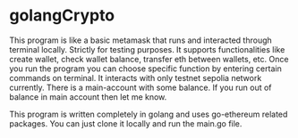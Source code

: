# golangCrypto

This program is like a basic metamask that runs and interacted through terminal locally. Strictly for testing purposes.
It supports functionalities like create wallet, check wallet balance, transfer eth between wallets, etc. Once you run the program
you can choose specific function by entering certain commands on terminal.
It interacts with only testnet sepolia network currently. 
There is a main-account with some balance. If you run out of balance in main account then let me know.

This program is written completely in golang and uses go-ethereum related packages. You can just clone it locally and run the main.go
file. 

